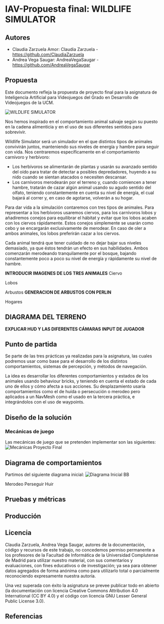 # IAV-Propuesta final: WILDLIFE SIMULATOR

## Autores
- Claudia Zarzuela Amor: Claudia Zarzuela - https://github.com/ClaudiaZarzuela
- Andrea Vega Saugar: AndreaVegaSaugar - https://github.com/AndreaVegaSaugar

## Propuesta
Este documento refleja la propuesta de proyecto final para la asignatura de Inteligencia Artificial para Videojuegos del Grado en Desarrollo de Videojuegos de la UCM.

![WILDLIFE SIMULATOR]()

Nos hemos inspirado en el comportamiento animal salvaje según su puesto en la cadena alimenticia y en el uso de sus diferentes sentidos para sobrevivir.

Wildlife Simulator será un simulador en el que distintos tipos de animales convivirán juntos, manteniendo sus niveles de energía y hambre para seguir con vida. Nos centraremos específicamente en el comportamiento carnívoro y herbívoro:

- Los herbívoros se alimentarán de plantas y usarán su avanzado sentido del oído para tratar de detectar a posibles depredadores, huyendo a su nido cuando se sientan atacados o necesiten descansar. 
- Los carnívoros merodearán por el terreno y, cuando comiencen a tener hambre, tratarán de cazar algún animal usando su agudo sentido del olfato, teniendo constantemente en cuenta su nivel de energía, el cual bajará al correr y, en caso de agotarse, volverán a su hogar.

Para dar vida a la simulación contaremos con tres tipos de animales. Para representar a los herbívoros usaremos ciervos, para los carnívoros lobos y añadiremos conejos para equilibrar el hábitat y evitar que los lobos acaben con los ciervos rápidamente. Estos conejos simplemente se usarán como cebo y se encargarán exclusivamente de merodear. En caso de oler a ambos animales, los lobos preferirán cazar a los ciervos. 

Cada animal tendrá que tener cuidado de no dejar bajar sus niveles demasiado, ya que éstos tendrán un efecto en sus habilidades. Ambos comenzarán merodeando tranquilamente por el bosque, bajando constantemente  poco a poco su nivel de energía y rápidamente su nivel de hambre. 

**INTRODUCIR IMAGENES DE LOS TRES ANIMALES**
Ciervo

Lobos

Arbustos **GENERACION DE ARBUSTOS CON PERLIN**

Hogares


**DIAGRAMA DEL TERRENO** 
---------------------------------------------------------
**EXPLICAR HUD Y LAS DIFERENTES CÁMARAS**
**INPUT DE JUGADOR** 

 
## Punto de partida

Se parte de las tres prácticas ya realizadas para la asignatura, las cuales podremos usar como base para el desarrollo de los distintos comportamientos, sistemas de percepción, y métodos de navegación.

La idea es desarrollar los diferentes comportamientos y estados de los animales usando behaviour bricks, y teniendo en cuenta el estado de cada uno de ellos y cómo afecta a sus acciones. Su desplazamiento usaría comportamientos como el de huída o persecución o merodeo pero aplicados a un NavMesh como el usado en la tercera práctica, e integrándolos con el uso de waypoints. 

## Diseño de la solución
### Mecánicas de juego
Las mecánicas de juego que se pretenden implementar son las siguientes:
![Mecánicas Proyecto Final]()


## Diagrama de comportamientos
Partimos del siguiente diagrama inicial:
![Diagrama Inicial BB]()

Merodeo
Perseguir
Huir

## Pruebas y métricas

## Producción

## Licencia
Claudia Zarzuela, Andrea Vega Saugar, autores de la documentación, código y recursos de este trabajo, no concedemos permiso permanente a los profesores de la Facultad de Informática de la Universidad Complutense de Madrid para utilizar nuestro material, con sus comentarios y evaluaciones, con fines educativos o de investigación; ya sea para obtener datos agregados de forma anónima como para utilizarlo total o parcialmente reconociendo expresamente nuestra autoría.

Una vez superada con éxito la asignatura se prevee publicar todo en abierto (la documentación con licencia Creative Commons Attribution 4.0 International (CC BY 4.0) y el código con licencia GNU Lesser General Public License 3.0).

## Referencias
